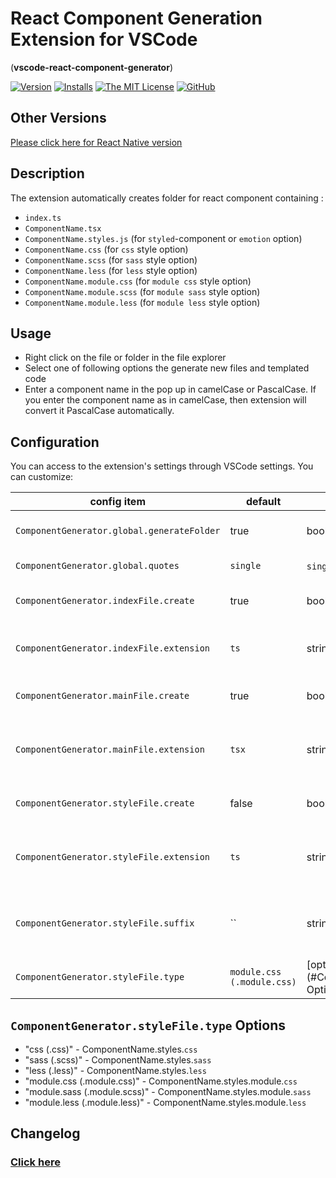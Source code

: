 # React Component Generation Extension for VSCode

(**vscode-react-component-generator**)

[![Version](https://vsmarketplacebadge.apphb.com/version/abdullahceylan.vscode-react-component-generator.svg)](https://marketplace.visualstudio.com/items?itemName=abdullahceylan.vscode-react-component-generator)
[![Installs](https://vsmarketplacebadge.apphb.com/installs/abdullahceylan.vscode-react-component-generator.svg)](https://marketplace.visualstudio.com/items?itemName=abdullahceylan.vscode-react-component-generator)
[![The MIT License](https://flat.badgen.net/badge/license/MIT/orange)](http://opensource.org/licenses/MIT)
[![GitHub](https://flat.badgen.net/github/release/abdullahceylan/vscode-react-component-generator)](https://github.com/abdullahceylan/vscode-react-component-generator/releases)

## Other Versions
[Please click here for React Native version](https://marketplace.visualstudio.com/items?itemName=abdullahceylan.vscode-react-native-component-generator)

## Description

The extension automatically creates folder for react component containing :

- `index.ts`
- `ComponentName.tsx`
- `ComponentName.styles.js` (for `styled`-component or `emotion` option)
- `ComponentName.css` (for `css` style option)
- `ComponentName.scss` (for `sass` style option)
- `ComponentName.less` (for `less` style option)
- `ComponentName.module.css` (for `module css` style option)
- `ComponentName.module.scss` (for `module sass` style option)
- `ComponentName.module.less` (for `module less` style option)

<!-- ## Installation

Install through VS Code extensions. Search for `VSCode React Component Generator`

[Visual Studio Code Market Place: VSCode React Component Generator](https://marketplace.visualstudio.com/items?itemName=abdullahceylan.vscode-react-component-generator)

Can also be installed in VS Code: Launch VS Code Quick Open (Ctrl+P), paste the following command, and press enter.

```bash
ext install abdullahceylan.vscode-react-component-generator
``` -->

## Usage

- Right click on the file or folder in the file explorer
- Select one of following options the generate new files and templated code
- Enter a component name in the pop up in camelCase or PascalCase. If you enter the component name as in camelCase, then extension will convert it PascalCase automatically.


## Configuration

You can access to the extension's settings through VSCode settings. You can customize:

| config item                                | default                    | options                                                   | description                                                                                          |
|--------------------------------------------|----------------------------|-----------------------------------------------------------|------------------------------------------------------------------------------------------------------|
| `ComponentGenerator.global.generateFolder` | true                       | boolean                                                   | Generate or not separate folder for newly created component                                          |
| `ComponentGenerator.global.quotes`         | `single`                   | `single`, `double`                                        | Controls the quotes for the imports in the files.                                                    |
| `ComponentGenerator.indexFile.create`      | true                       | boolean                                                   | Whether to generate component's index file or not.                                                   |
| `ComponentGenerator.indexFile.extension`   | `ts`                       | string                                                    | The extension of generated component index file. e.g.: index.(`extension`)                           |
| `ComponentGenerator.mainFile.create`       | true                       | boolean                                                   | Whether to generate component's main file or not.                                                    |
| `ComponentGenerator.mainFile.extension`    | `tsx`                      | string                                                    | The extension of generated component file. e.g.: ComponentName.(`extension`)                         |
| `ComponentGenerator.styleFile.create`      | false                      | boolean                                                   | Whether to generate component's stylesheet file or not.                                              |
| `ComponentGenerator.styleFile.extension`   | `ts`                       | string                                                    | The extension of generated stylesheet file. e.g.: ComponentName.styles.(`extension`)                 |
| `ComponentGenerator.styleFile.suffix`      | ``                         | string                                                    | The suffix to add to the end of the stylesheet filename. Default: ComponentName`.styles`.(extension) |
| `ComponentGenerator.styleFile.type`        | `module.css (.module.css)` | [options](#ComponentGenerator.styleFile.type Options)     | The type of stylesheet file to create                                                                |


## `ComponentGenerator.styleFile.type` Options
- "css (.css)" - ComponentName.styles.`css`
- "sass (.scss)" - ComponentName.styles.`sass`
- "less (.less)" - ComponentName.styles.`less`
- "module.css (.module.css)" - ComponentName.styles.module.`css`
- "module.sass (.module.scss)" - ComponentName.styles.module.`sass`
- "module.less (.module.less)" - ComponentName.styles.module.`less`



## Changelog

### [Click here](CHANGELOG.md)


